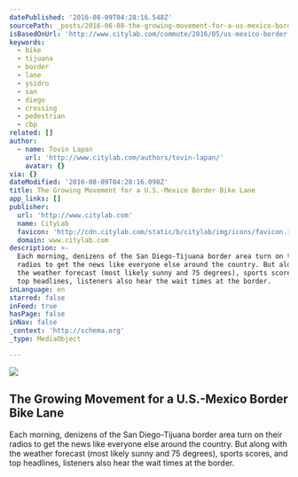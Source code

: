 ```yaml
---
datePublished: '2016-08-09T04:28:16.548Z'
sourcePath: _posts/2016-06-08-the-growing-movement-for-a-us-mexico-border-bike-lane.md
isBasedOnUrl: 'http://www.citylab.com/commute/2016/05/us-mexico-border-bike-lane/481515/'
keywords:
  - bike
  - tijuana
  - border
  - lane
  - ysidro
  - san
  - diego
  - crossing
  - pedestrian
  - cbp
related: []
author:
  - name: Tovin Lapan
    url: 'http://www.citylab.com/authors/tovin-lapan/'
    avatar: {}
via: {}
dateModified: '2016-08-09T04:28:16.098Z'
title: The Growing Movement for a U.S.-Mexico Border Bike Lane
app_links: []
publisher:
  url: 'http://www.citylab.com'
  name: CityLab
  favicon: 'http://cdn.citylab.com/static/b/citylab/img/icons/favicon.ico'
  domain: www.citylab.com
description: >-
  Each morning, denizens of the San Diego-Tijuana border area turn on their
  radios to get the news like everyone else around the country. But along with
  the weather forecast (most likely sunny and 75 degrees), sports scores, and
  top headlines, listeners also hear the wait times at the border.
inLanguage: en
starred: false
inFeed: true
hasPage: false
inNav: false
_context: 'http://schema.org'
_type: MediaObject

---
```

<article style=""><img src="https://s3-us-west-2.amazonaws.com/the-grid-img/p/ad033d2c5b73d2813ec585ee88e2c1ea285cd9af.jpg" /><h1>The Growing Movement for a U.S.-Mexico Border Bike Lane</h1><p>Each morning, denizens of the San Diego-Tijuana border area turn on their radios to get the news like everyone else around the country. But along with the weather forecast (most likely sunny and 75 degrees), sports scores, and top headlines, listeners also hear the wait times at the border.</p></article>